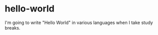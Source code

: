 hello-world
===========

I'm going to write "Hello World" in various languages when I take study breaks. 